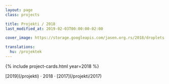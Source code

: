 ```yaml
---
layout: page
class: projects

title: Projekti / 2018
last_modified_at: 2019-02-03T00:00:00-02:00

cover_image: https://storage.googleapis.com/jasen.org.rs/2018/droplets.jpg

translations:
  hu: /projektek
---
```

{% include project-cards.html year=2018 %}

<div class="years" markdown="1">
[2019](/projekti) &middot;
2018 &middot;
[2017](/projekti/2017)
</div>
